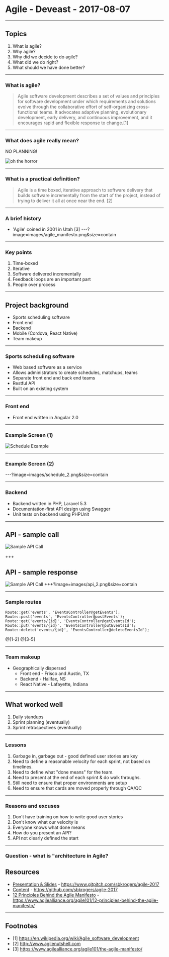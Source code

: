# Agile - Deveast - 2017-08-07
---
## Topics

1. What is agile?
2. Why agile?
3. Why did we decide to do agile?
4. What did we do right?
5. What should we have done better?

---

### What is agile?
> Agile software development describes a set of values and principles for software development under which requirements and solutions evolve through the collaborative effort of self-organizing cross-functional teams. It advocates adaptive planning, evolutionary development, early delivery, and continuous improvement, and it encourages rapid and flexible response to change.[1]

---

### What does agile really mean?
NO PLANNING!

![oh the horror](images/oh-the-horror.jpg)

---

### What is a practical definition?

> Agile is a time boxed, iterative approach to software delivery that builds software incrementally from the start of the project, instead of trying to deliver it all at once near the end. [2]

---

### A brief  history
-  'Agile' coined in 2001 in Utah [3]
---?image=images/agile_manifesto.png&size=contain

---

### Key points
1. Time-boxed
2. Iterative
3. Software delivered incrementally
4. Feedback loops are an important part
5. People over process

---

## Project background

* Sports scheduling software
* Front end
* Backend
* Mobile (Cordova, React Native)
* Team makeup

---

### Sports scheduling software
* Web based software as a service
* Allows administrators to create schedules, matchups, teams
* Separate front end and back end teams
* Restful API
* Built on an existing system

---

### Front end
* Front end written in Angular 2.0

---
### Example Screen (1)
![Schedule Example](images/schedule_1.png)

---

### Example Screen (2)
---?image=images/schedule_2.png&size=contain

---

### Backend
* Backend written in PHP, Laravel 5.3
* Documentation-first API design using Swagger
* Unit tests on backend using PHPUnit

---

## API - sample call
![Sample API Call](images/api_1.png)


+++
## API - sample response
![Sample API Call](images/api_2.png)
+++?image=images/api_2.png&size=contain

---

### Sample routes

```
Route::get('events', 'EventsController@getEvents');
Route::post('events', 'EventsController@postEvents'); 
Route::get('events/{id}', 'EventsController@getEventsId');
Route::put('events/{id}', 'EventsController@putEventsId');
Route::delete('events/{id}', 'EventsController@deleteEventsId');
```

@[1-2]
@[3-5]

---

### Team makeup
* Geographically dispersed
	* Front end -  Frisco and Austin, TX
	* Backend - Halifax, NS
	* React Native - Lafayette, Indiana

---

## What worked well
1. Daily standups
2. Sprint planning (eventually)
3. Sprint retrospectives (eventually)

---

### Lessons
1. Garbage in, garbage out - good defined user stories are key
2. Need to define a reasonable velocity for each sprint, not based on timelines.
3. Need to define what "done means" for the team.
4. Need to present at the end of each sprint & do walk throughs.
5. Still need to ensure that proper environments are setup
6. Need to ensure that cards are moved properly through QA/QC

---

### Reasons and excuses
1. Don't have training on how to write good user stories
2. Don't know what our velocity is
3. Everyone knows what done means
4. How do you present an API?
5. API not clearly defined the start

---

### Question - what is "architecture in Agile?

## Resources

* [Presentation & Slides](https://www.gitpitch.com/sbkrogers/agile-2017) - https://www.gitpitch.com/sbkrogers/agile-2017
* [Content](https://github.com/sbkrogers/agile-2017) - https://github.com/sbkrogers/agile-2017
* [12 Principles Behind the Agile Manifesto](https://www.agilealliance.org/agile101/12-principles-behind-the-agile-manifesto/) - https://www.agilealliance.org/agile101/12-principles-behind-the-agile-manifesto/

---

## Footnotes

* [1] https://en.wikipedia.org/wiki/Agile_software_development
* [2] http://www.agilenutshell.com
* [3] https://www.agilealliance.org/agile101/the-agile-manifesto/